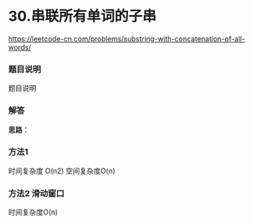 # 30.串联所有单词的子串

https://leetcode-cn.com/problems/substring-with-concatenation-of-all-words/



### 题目说明

题目说明



### 解答

**思路**：



### 方法1 

时间复杂度 O(n2) 空间复杂度O(n)



### 方法2 滑动窗口

时间复杂度O(n)

